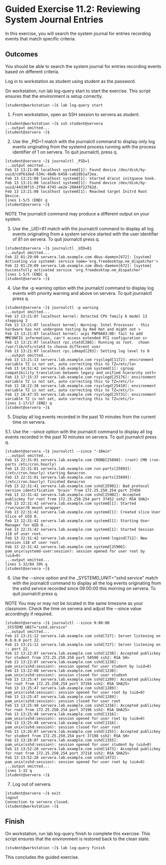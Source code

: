 # Guided Exercise 11.2: Reviewing System Journal Entries

In this exercise, you will search the system journal for entries recording events that match specific criteria.

## Outcomes

You should be able to search the system journal for entries recording events based on different criteria.

Log in to workstation as student using student as the password.

On workstation, run lab log-query start to start the exercise. This script ensures that the environment is setup correctly.
```
[student@workstation ~]$ lab log-query start
```

1. From workstation, open an SSH session to servera as student.
```
[student@workstation ~]$ ssh student@servera
...output omitted...
[student@servera ~]$ 
```

2. Use the _PID=1 match with the journalctl command to display only log events originating from the systemd process running with the process identifier of 1 on servera. To quit journalctl, press q.
```
[student@servera ~]$ journalctl _PID=1
...output omitted...
Feb 13 13:21:08 localhost systemd[1]: Found device /dev/disk/by-uuid/cdf61ded-534c-4bd6-b458-cab18b1a72ea.
Feb 13 13:21:08 localhost systemd[1]: Started dracut initqueue hook.
Feb 13 13:21:08 localhost systemd[1]: Found device /dev/disk/by-uuid/44330f15-2f9d-4745-ae2e-20844f22762d.
Feb 13 13:21:08 localhost systemd[1]: Reached target Initrd Root Device.
lines 1-5/5 (END) q
[student@servera ~]$ 
```

NOTE
The journalctl command may produce a different output on your system.

3. Use the _UID=81 match with the journalctl command to display all log events originating from a system service started with the user identifier of 81 on servera. To quit journalctl press q.
```
[student@servera ~]$ journalctl _UID=81
...output omitted...
Feb 22 01:29:09 servera.lab.example.com dbus-daemon[672]: [system] Activating via systemd: service name='org.freedesktop.nm_dispatcher'>
Feb 22 01:29:09 servera.lab.example.com dbus-daemon[672]: [system] Successfully activated service 'org.freedesktop.nm_dispatcher'
lines 1-5/5 (END) q
[student@servera ~]$ 
```

4. Use the -p warning option with the journalctl command to display log events with priority warning and above on servera. To quit journalctl press q.
```
[student@servera ~]$ journalctl -p warning
...output omitted...
Feb 13 13:21:07 localhost kernel: Detected CPU family 6 model 13 stepping 3
Feb 13 13:21:07 localhost kernel: Warning: Intel Processor - this hardware has not undergone testing by Red Hat and might not >
Feb 13 13:21:07 localhost kernel: acpi PNP0A03:00: fail to add MMCONFIG information, can't access extended PCI configuration s>
Feb 13 13:21:07 localhost rpc.statd[288]: Running as root.  chown /var/lib/nfs/statd to choose different user
Feb 13 13:21:07 localhost rpc.idmapd[293]: Setting log level to 0
...output omitted...
Feb 13 13:21:13 servera.lab.example.com rsyslogd[1172]: environment variable TZ is not set, auto correcting this to TZ=/etc/lo>
Feb 13 14:51:42 servera.lab.example.com systemd[1]: cgroup compatibility translation between legacy and unified hierarchy sett>
Feb 13 17:15:37 servera.lab.example.com rsyslogd[25176]: environment variable TZ is not set, auto correcting this to TZ=/etc/l>
Feb 13 18:22:38 servera.lab.example.com rsyslogd[25410]: environment variable TZ is not set, auto correcting this to TZ=/etc/l>
Feb 13 18:47:55 servera.lab.example.com rsyslogd[25731]: environment variable TZ is not set, auto correcting this to TZ=/etc/l>
lines 1-17/17 (END) q
[student@servera ~]$ 
```

5. Display all log events recorded in the past 10 minutes from the current time on servera.

5.1. Use the --since option with the journalctl command to display all log events recorded in the past 10 minutes on servera. To quit journalctl press q.
```
[student@servera ~]$ journalctl --since "-10min"
...output omitted...
Feb 13 22:31:01 servera.lab.example.com CROND[25890]: (root) CMD (run-parts /etc/cron.hourly)
Feb 13 22:31:01 servera.lab.example.com run-parts[25893]: (/etc/cron.hourly) starting 0anacron
Feb 13 22:31:01 servera.lab.example.com run-parts[25899]: (/etc/cron.hourly) finished 0anacron
Feb 13 22:31:41 servera.lab.example.com sshd[25901]: Bad protocol version identification 'brain' from 172.25.250.254 port 37450
Feb 13 22:31:42 servera.lab.example.com sshd[25902]: Accepted publickey for root from 172.25.250.254 port 37452 ssh2: RSA SHA2>
Feb 13 22:31:42 servera.lab.example.com systemd[1]: Started /run/user/0 mount wrapper.
Feb 13 22:31:42 servera.lab.example.com systemd[1]: Created slice User Slice of UID 0.
Feb 13 22:31:42 servera.lab.example.com systemd[1]: Starting User Manager for UID 0...
Feb 13 22:31:42 servera.lab.example.com systemd[1]: Started Session 118 of user root.
Feb 13 22:31:42 servera.lab.example.com systemd-logind[712]: New session 118 of user root.
Feb 13 22:31:42 servera.lab.example.com systemd[25906]: pam_unix(systemd-user:session): session opened for user root by (uid=0)
...output omitted...
lines 1-32/84 39% q
[student@servera ~]$ 
```

6. Use the --since option and the _SYSTEMD_UNIT="sshd.service" match with the journalctl command to display all the log events originating from the sshd service recorded since 09:00:00 this morning on servera. To quit journalctl press q.

NOTE
You may or may not be located in the same timezone as your classroom. Check the time on servera and adjust the --since value accordingly if required.
```
[student@servera ~]$ journalctl --since 9:00:00 _SYSTEMD_UNIT="sshd.service"
...output omitted...
Feb 13 13:21:12 servera.lab.example.com sshd[727]: Server listening on 0.0.0.0 port 22.
Feb 13 13:21:12 servera.lab.example.com sshd[727]: Server listening on :: port 22.
Feb 13 13:22:07 servera.lab.example.com sshd[1238]: Accepted publickey for student from 172.25.250.250 port 50590 ssh2: RSA SH>
Feb 13 13:22:07 servera.lab.example.com sshd[1238]: pam_unix(sshd:session): session opened for user student by (uid=0)
Feb 13 13:22:08 servera.lab.example.com sshd[1238]: pam_unix(sshd:session): session closed for user student
Feb 13 13:25:47 servera.lab.example.com sshd[1289]: Accepted publickey for root from 172.25.250.254 port 37194 ssh2: RSA SHA25>
Feb 13 13:25:47 servera.lab.example.com sshd[1289]: pam_unix(sshd:session): session opened for user root by (uid=0)
Feb 13 13:25:47 servera.lab.example.com sshd[1289]: pam_unix(sshd:session): session closed for user root
Feb 13 13:25:48 servera.lab.example.com sshd[1316]: Accepted publickey for root from 172.25.250.254 port 37196 ssh2: RSA SHA25>
Feb 13 13:25:48 servera.lab.example.com sshd[1316]: pam_unix(sshd:session): session opened for user root by (uid=0)
Feb 13 13:25:48 servera.lab.example.com sshd[1316]: pam_unix(sshd:session): session closed for user root
Feb 13 13:26:07 servera.lab.example.com sshd[1355]: Accepted publickey for student from 172.25.250.254 port 37198 ssh2: RSA SH>
Feb 13 13:26:07 servera.lab.example.com sshd[1355]: pam_unix(sshd:session): session opened for user student by (uid=0)
Feb 13 13:52:28 servera.lab.example.com sshd[1473]: Accepted publickey for root from 172.25.250.254 port 37218 ssh2: RSA SHA25>
Feb 13 13:52:28 servera.lab.example.com sshd[1473]: pam_unix(sshd:session): session opened for user root by (uid=0)
...output omitted...
lines 1-32 q
[student@servera ~]$ 
```

7. Log out of servera.
```
[student@servera ~]$ exit
logout
Connection to servera closed.
[student@workstation ~]$ 
```

## Finish

On workstation, run lab log-query finish to complete this exercise. This script ensures that the environment is restored back to the clean state.
```
[student@workstation ~]$ lab log-query finish
```

This concludes the guided exercise.
